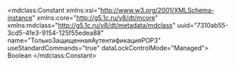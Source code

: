 <?xml version="1.0" encoding="UTF-8"?>
<mdclass:Constant xmlns:xsi="http://www.w3.org/2001/XMLSchema-instance" xmlns:core="http://g5.1c.ru/v8/dt/mcore" xmlns:mdclass="http://g5.1c.ru/v8/dt/metadata/mdclass" uuid="7310ab55-3cd5-4fe3-9154-125f55edea88" name="ТолькоЗащищеннаяАутентификацияPOP3" useStandardCommands="true" dataLockControlMode="Managed">
  <synonym key="ru" value="Только защищенная аутентификация POP3"/>
  <producedTypes>
    <managerType typeId="dcffdb01-df00-4d7f-8d06-2fe6d9330b28" valueTypeId="e570898c-cd5e-4bc9-b821-066227b032dc"/>
    <valueManagerType typeId="dae5318e-feb3-4867-87a6-d041d2772e24" valueTypeId="d5f6090a-9151-4cde-9b48-c49ff3806b5f"/>
  </producedTypes>
  <type>
    <types>Boolean</types>
  </type>
  <minValue xsi:type="core:NullValue"/>
  <maxValue xsi:type="core:NullValue"/>
</mdclass:Constant>
